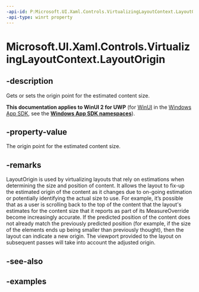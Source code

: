 ```yaml
---
-api-id: P:Microsoft.UI.Xaml.Controls.VirtualizingLayoutContext.LayoutOrigin
-api-type: winrt property
---
```


# Microsoft.UI.Xaml.Controls.VirtualizingLayoutContext.LayoutOrigin

<!--
public Windows.Foundation.Point LayoutOrigin { get; set; }
-->

## -description

Gets or sets the origin point for the estimated content size.

**This documentation applies to WinUI 2 for UWP** (for [WinUI](/windows/apps/winui/winui3/) in the [Windows App SDK](/windows/apps/windows-app-sdk/), see the **[Windows App SDK namespaces](/windows/windows-app-sdk/api/winrt/)**).

## -property-value

The origin point for the estimated content size.

## -remarks

LayoutOrigin is used by virtualizing layouts that rely on estimations when determining the size and position of content. It allows the layout to fix-up the estimated origin of the content as it changes due to on-going estimation or potentially identifying the actual size to use. For example, it’s possible that as a user is scrolling back to the top of the content that the layout's estimates for the content size that it reports as part of its MeasureOverride become increasingly accurate. If the predicted position of the content does not already match the previously predicted position (for example, if the size of the elements ends up being smaller than previously thought), then the layout can indicate a new origin. The viewport provided to the layout on subsequent passes will take into account the adjusted origin.

## -see-also

## -examples

